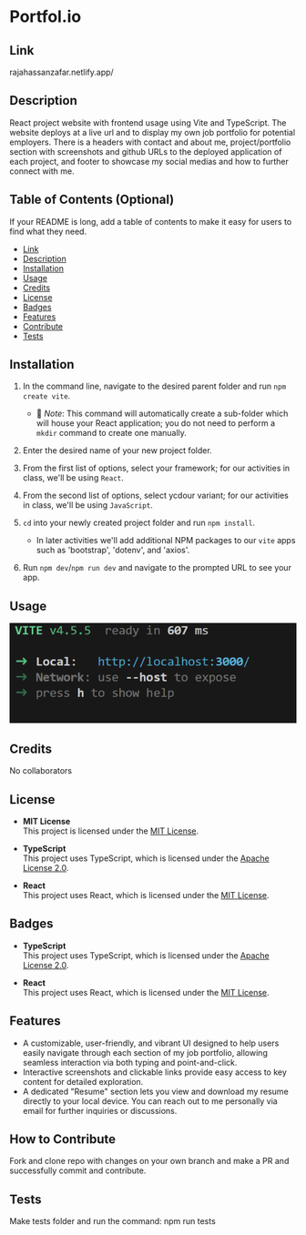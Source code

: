 # Portfol.io

## Link
rajahassanzafar.netlify.app/

## Description

React project website with frontend usage using Vite and TypeScript. The website deploys at a live url
and to display my own job portfolio for potential employers. There is a headers with contact and about me, project/portfolio section with screenshots and github URLs to the deployed application of each project, and footer to showcase my social medias and how to further connect with me.

## Table of Contents (Optional)

If your README is long, add a table of contents to make it easy for users to find what they need.
- [Link](#link)
- [Description](#description)
- [Installation](#installation)
- [Usage](#usage)
- [Credits](#credits)
- [License](#license)
- [Badges](#badges)
- [Features](#features)
- [Contribute](#how-to-contribute)
- [Tests](#tests)

## Installation

1. In the command line, navigate to the desired parent folder and run `npm create vite`.

   - 🔑 _Note_: This command will automatically create a sub-folder which will house your React application; you do not need to perform a `mkdir` command to create one manually.

2. Enter the desired name of your new project folder.

3. From the first list of options, select your framework; for our activities in class, we'll be using `React`.

4. From the second list of options, select ycdour variant; for our activities in class, we'll be using `JavaScript`.

5. `cd` into your newly created project folder and run `npm install`.

   - In later activities we'll add additional NPM packages to our `vite` apps such as 'bootstrap', 'dotenv', and 'axios'.

6. Run `npm dev`/`npm run dev` and navigate to the prompted URL to see your app.

## Usage

![alt text](image.png)

## Credits

No collaborators

## License

- **MIT License**  
  This project is licensed under the [MIT License](https://opensource.org/licenses/MIT).

- **TypeScript**  
  This project uses TypeScript, which is licensed under the [Apache License 2.0](https://www.apache.org/licenses/LICENSE-2.0).

- **React**  
  This project uses React, which is licensed under the [MIT License](https://opensource.org/licenses/MIT).

## Badges

- **TypeScript**  
  This project uses TypeScript, which is licensed under the [Apache License 2.0](https://www.apache.org/licenses/LICENSE-2.0).

- **React**  
  This project uses React, which is licensed under the [MIT License](https://opensource.org/licenses/MIT).

## Features

- A customizable, user-friendly, and vibrant UI designed to help users easily navigate through each section of my job portfolio, allowing seamless interaction via both typing and point-and-click.
- Interactive screenshots and clickable links provide easy access to key content for detailed exploration.
- A dedicated "Resume" section lets you view and download my resume directly to your local device.
  You can reach out to me personally via email for further inquiries or discussions.

## How to Contribute

Fork and clone repo with changes on your own branch and make a PR and successfully commit and contribute.

## Tests

Make tests folder and run the command: npm run tests
